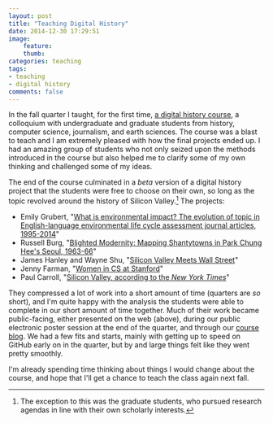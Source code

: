 ```yaml
---
layout: post
title: "Teaching Digital History"
date: 2014-12-30 17:29:51
image:
    feature:
    thumb:
categories: teaching
tags:
- teaching
- digital history
comments: false
---
```


In the fall quarter I taught, for the first time, [a digital history
course](https://jasonheppler.org/teaching/hist205f.2014/), a colloquium with undergraduate and graduate students from
history, computer science, journalism, and earth sciences. The course
was a blast to teach and I am extremely pleased with how the final
projects ended up. I had an amazing group of students who not only
seized upon the methods introduced in the course but also helped me to
clarify some of my own thinking and challenged some of my ideas.

The end of the course culminated in a *beta* version of a digital
history project that the students were free to choose on their own, so
long as the topic revolved around the history of Silicon
Valley.[^1] The projects:

- Emily Grubert, "[What is environmental impact? The evolution of topic in English-language environmental life cycle assessment journal articles, 1995-2014](http://stanford.edu/~gruberte/LCA_topics/205f/lca_topics.html)"
- Russell Burg, "[Blighted Modernity: Mapping Shantytowns in Park Chung
Hee's Seoul, 1963-66](https://www.google.com/maps/d/edit?mid=zWyv-Qdem2Ls.k0eakGugMyIA)"
- James Hanley and Wayne Shu, "[Silicon Valley Meets Wall Street](http://wayneshu.me/dh-project-website/)"
- Jenny Farman, "[Women in CS at Stanford](http://web.stanford.edu/~jfarman/stanford-cs-women.html)"
- Paul Carroll, "[Silicon Valley, according to the *New York Times*](https://github.com/paulc3/history205f)"

They compressed a lot of work into a short amount of time (quarters are 
*so* short), and I'm quite happy with the analysis the students were 
able to complete in our short amount of time together. Much of their 
work became public-facing, either presented on the web (above), during 
our public electronic poster session at the end of the quarter, and 
through our [course blog](http://stanford-history.github.io/). We had a 
few fits and starts, mainly with getting up to speed on GitHub early on 
in the quarter, but by and large things felt like they went pretty 
smoothly.

I'm already spending time thinking about things I would change about the
course, and hope that I'll get a chance to teach the class again next
fall.

[^1]: The exception to this was the graduate students, who pursued research agendas in line with their own scholarly interests.

